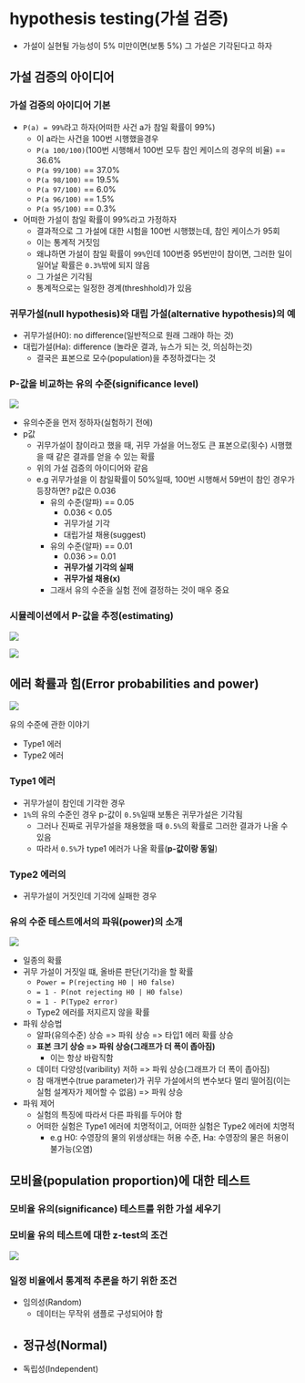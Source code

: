 # hypothesis testing(가설 검증)

- 가설이 실현될 가능성이 5% 미만이면(보통 5%) 그 가설은 기각된다고 하자

## 가설 검증의 아이디어

### 가설 검증의 아이디어 기본

- `P(a) = 99%`라고 하자(어떠한 사건 a가 참일 확률이 99%)
  - 이 a라는 사건을 100번 시행했을경우
  - `P(a 100/100)`(100번 시행해서 100번 모두 참인 케이스의 경우의 비율) == 36.6%
  - `P(a 99/100)` == 37.0%
  - `P(a 98/100)` == 19.5%
  - `P(a 97/100)` == 6.0%
  - `P(a 96/100)` == 1.5%
  - `P(a 95/100)` == 0.3%
- 어떠한 가설이 참일 확률이 99%라고 가정하자
  - 결과적으로 그 가설에 대한 시험을 100번 시행했는데, 참인 케이스가 95회
  - 이는 통계적 거짓임
  - 왜냐하면 가설이 참일 확률이 `99%`인데 100번중 95번만이 참이면, 그러한 일이 일어날 확률은 `0.3%`밖에 되지 않음
  - 그 가설은 기각됨
  - 통계적으로는 일정한 경계(threshhold)가 있음

### 귀무가설(null hypothesis)와 대립 가설(alternative hypothesis)의 예

- 귀무가설(H0): no difference(일반적으로 원래 그래야 하는 것)
- 대립가설(Ha): difference (놀라운 결과, 뉴스가 되는 것, 의심하는것)
  - 결국은 표본으로 모수(population)을 추정하겠다는 것

### P-값을 비교하는 유의 수준(significance level)

![](./images/pvalue_significance_level.png)

- 유의수준을 먼저 정하자(실험하기 전에)
- p값
  - 귀무가설이 참이라고 했을 때, 귀무 가설을 어느정도 큰 표본으로(횟수) 시행했을 때 같은 결과를 얻을 수 있는 확률
  - 위의 가설 검증의 아이디어와 같음
  - e.g 귀무가설을 이 참일확률이 50%일때, 100번 시행해서 59번이 참인 경우가 등장하면? p값은 0.036
    - 유의 수준(알파) == 0.05
      - 0.036 < 0.05
      - 귀무가설 기각
      - 대립가설 채용(suggest)
    - 유의 수준(알파) == 0.01
      - 0.036 >= 0.01
      - **귀무가설 기각의 실패**
      - **귀무가설 채용(x)**
    - 그래서 유의 수준을 실험 전에 결정하는 것이 매우 중요

### 시뮬레이션에서 P-값을 추정(estimating)

![](./images/p_value_from_simulation1.png)

![](./images/p_value_from_simulation2.png)

## 에러 확률과 힘(Error probabilities and power)

![](./images/type1_type2_error.png)

유의 수준에 관한 이야기

- Type1 에러
- Type2 에러

### Type1 에러

- 귀무가설이 참인데 기각한 경우
- `1%`의 유의 수준인 경우 p-값이 `0.5%`일때 보통은 귀무가설은 기각됨
  - 그러나 진짜로 귀무가설을 채용했을 때 `0.5%`의 확률로 그러한 결과가 나올 수 있음
  - 따라서 `0.5%`가 type1 에러가 나올 확률(**p-값이랑 동일**)

### Type2 에러의

- 귀무가설이 거짓인데 기각에 실패한 경우

### 유의 수준 테스트에서의 파워(power)의 소개

![](./images/power_significance.png)

- 일종의 확률
- 귀무 가설이 거짓일 떄, 올바른 판단(기각)을 할 확률
  - `Power = P(rejecting H0 | H0 false)`
  - `= 1 - P(not rejecting H0 | H0 false)`
  - `= 1 - P(Type2 error)`
  - Type2 에러를 저지르지 않을 확률
- 파워 상승법
  - 알파(유의수준) 상승 => 파워 상승 => 타입1 에러 확률 상승
  - **표본 크기 상승 => 파워 상승(그래프가 더 폭이 좁아짐)**
      - 이는 항상 바람직함
  - 데이터 다양성(varibility) 저하 => 파워 상승(그래프가 더 폭이 좁아짐)
  - 참 매개변수(true parameter)가 귀무 가설에서의 변수보다 멀리 떨어짐(이는 실험 설계자가 제어할 수 없음) => 파워 상승
- 파워 제어
  - 실험의 특징에 따라서 다른 파워를 두어야 함
  - 어떠한 실험은 Type1 에러에 치명적이고, 어떠한 실험은 Type2 에러에 치명적
    - e.g H0: 수영장의 물의 위생상태는 허용 수준, Ha: 수영장의 물은 허용이 불가능(오염)

## 모비율(population proportion)에 대한 테스트

### 모비율 유의(significance) 테스트를 위한 가설 세우기

### 모비율 유의 테스트에 대한 z-test의 조건

![](./images/z-test-condition.png)

### 일정 비율에서 통계적 추론을 하기 위한 조건

- 임의성(Random)
  - 데이터는 무작위 샘플로 구성되어야 함
- 정규성(Normal)
  -
- 독립성(Independent)
